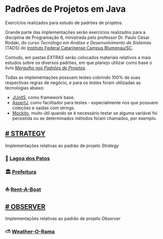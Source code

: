 # Padrões de Projetos em Java
Exercícios realizados para estudo de padrões de projetos.

Grande parte das implementações serão exercícios realizados para a disciplina de Programação 6, ministrada pelo professor Dr. Paulo César Rodaki, do curso *Tecnólogo em Análise e Desenvolvimento de Sistemas* (TADS) do [Instituto Federal Catarinense Campus Blumenau/SC](http://blumenau.ifc.edu.br/).

Contudo, em pastas *EXTRAS* serão colocados materiais relativos a mais estudos sobre os diversos padrões, em que planejo utilizar como base o livro *[Mergulho nos Padrões de Projetos](https://refactoring.guru/pt-br/design-patterns/book)*.

Todas as implementações possuem testes cobrindo 100% de suas respectivas regras de negócio, e para os testes foram utilizadas as tecnologias abaixo:
- [JUnit5](https://junit.org/junit5/), como framework base.
- [AssertJ](https://assertj.github.io/doc/), como facilitador para testes - especialmente nos que possuem coleções e saídas com strings.
- [Mockito](https://site.mockito.org/), muito útil quando se é necessário testar se alguma variável foi persistida ou se determinados métodos foram chamados, por exemplo.

## [# STRATEGY](https://github.com/tnicacio/ifc-programacao6/tree/main/strategy)
Implementações relativas ao padrão de projeto *Strategy*

### :duck: [Lagoa dos Patos](https://github.com/tnicacio/ifc-programacao6/tree/main/strategy/ifc/DuckTales)

### :classical_building: [Prefeitura](https://github.com/tnicacio/ifc-programacao6/tree/main/strategy/ifc/Prefeitura)

### :boat: [Rent-A-Boat](https://github.com/tnicacio/ifc-programacao6/tree/main/strategy/ifc/RentABoat)

## [# OBSERVER](https://github.com/tnicacio/ifc-programacao6/tree/main/observer)
Implementações relativas ao padrão de projeto *Observer*

### ⛅ [Weather-O-Rama](https://github.com/tnicacio/ifc-programacao6/tree/main/observer/ifc/WeatherORama)
